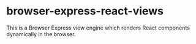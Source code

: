 # browser-express-react-views
This is a Browser Express view engine which renders React components dynamically in the browser.
